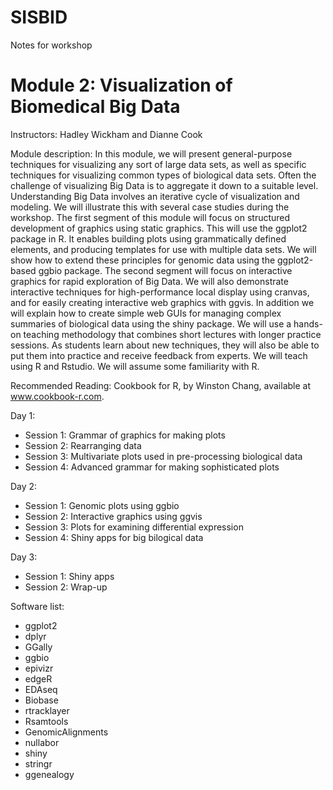 # SISBID
Notes for workshop

# Module 2: Visualization of Biomedical Big Data

Instructors: Hadley Wickham and Dianne Cook

Module description: In this module, we will present general-purpose techniques for visualizing any sort of large data sets, as well as specific techniques for visualizing common types of biological data sets. Often the challenge of visualizing Big Data is to aggregate it down to a suitable level. Understanding Big Data involves an iterative cycle of visualization and modeling. We will illustrate this with several case studies during the workshop. The first segment of this module will focus on structured development of graphics using static graphics. This will use the ggplot2 package in R. It enables building plots using grammatically defined elements, and producing templates for use with multiple data sets. We will show how to extend these principles for genomic data using the ggplot2-based ggbio package. The second segment will focus on interactive graphics for rapid exploration of Big Data. We will also demonstrate interactive techniques for high-performance local display using cranvas, and for easily creating interactive web graphics with ggvis. In addition we will explain how to create simple web GUIs for managing complex summaries of biological data using the shiny package. We will use a hands-on teaching methodology that combines short lectures with longer practice sessions. As students learn about new techniques, they will also be able to put them into practice and receive feedback from experts. We will teach using R and Rstudio. We will assume some familiarity with R.

Recommended Reading: Cookbook for R, by Winston Chang, available at www.cookbook-r.com.

Day 1:
- Session 1: Grammar of graphics for making plots
- Session 2: Rearranging data
- Session 3: Multivariate plots used in pre-processing biological data
- Session 4: Advanced grammar for making sophisticated plots

Day 2:
- Session 1: Genomic plots using ggbio
- Session 2: Interactive graphics using ggvis
- Session 3: Plots for examining differential expression
- Session 4: Shiny apps for big bilogical data

Day 3:
- Session 1: Shiny apps 
- Session 2: Wrap-up

Software list:
- ggplot2
- dplyr
- GGally
- ggbio
- epivizr
- edgeR
- EDAseq
- Biobase
- rtracklayer
- Rsamtools
- GenomicAlignments
- nullabor
- shiny
- stringr
- ggenealogy
